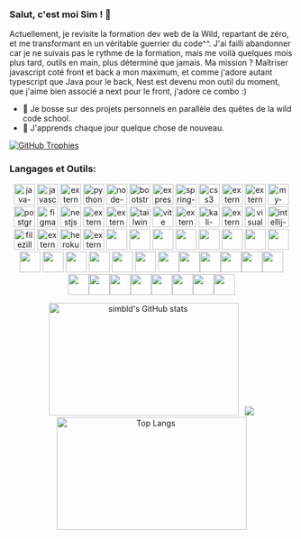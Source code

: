 <p align="center">

### Salut, c'est moi Sim ! 👋

Actuellement, je revisite la formation dev web de la Wild, repartant de zéro, 
et me transformant en un véritable guerrier du code^^. 
J'ai failli abandonner car je ne suivais pas le rythme de la formation, 
mais me voilà quelques mois plus tard, outils en main, plus déterminé que jamais. 
Ma mission ? Maîtriser javascript coté front et back a mon maximum, et comme j'adore autant typescript que Java pour le back, Nest est devenu mon outil du moment, que j'aime bien associé a next pour le front, j'adore ce combo :)

- 🔭 Je bosse sur des projets personnels en parallèle des quêtes de la wild code school.
- 🌱 J'apprends chaque jour quelque chose de nouveau.
</p>

[![GitHub Trophies](https://github-profile-trophy.vercel.app/?username=simbld&no-frame=true&no-bg=true&theme=darkhub&row=1&column=6&margin-w=50&margin-h=50)](https://github.com/ryo-ma/github-profile-trophy)

### Langages et Outils:

<p align="center">
<img width="37" height="37" src="https://img.icons8.com/3d-fluency/37/java-coffee-cup-logo.png" alt="java-coffee-cup-logo"/> 
<img width="37" height="37" src="https://img.icons8.com/arcade/37/javascript.png" alt="javascript"/> 
<img width="37" height="37" src="https://img.icons8.com/external-tal-revivo-shadow-tal-revivo/37/external-react-a-javascript-library-for-building-user-interfaces-logo-shadow-tal-revivo.png" alt="external-react-a-javascript-library-for-building-user-interfaces-logo-shadow-tal-revivo"/> 
<img width="37" height="37" src="https://img.icons8.com/3d-fluency/37/python.png" alt="python"/> 
<img width="37" height="37" src="https://img.icons8.com/fluency/37/node-js.png" alt="node-js"/>
<img width="37" height="37" src="https://img.icons8.com/plasticine/37/bootstrap.png" alt="bootstrap"/> 
<img width="37" height="37" src="https://img.icons8.com/officel/37/express-js.png" alt="express-js"/> 
<img width="37" height="37" src="https://img.icons8.com/office/37/spring-logo.png" alt="spring-logo"/> 
<img width="37" height="37" src="https://img.icons8.com/plasticine/37/css3.png" alt="css3"/> <img width="37" height="37" src="https://img.icons8.com/external-tal-revivo-color-tal-revivo/80/external-docker-a-set-of-coupled-software-as-a-service-logo-color-tal-revivo.png" alt="external-docker-a-set-of-coupled-software-as-a-service-logo-color-tal-revivo"/> 
<img width="37" height="37" src="https://img.icons8.com/external-those-icons-lineal-color-those-icons/37/external-Git-social-media-those-icons-lineal-color-those-icons.png" alt="external-Git-social-media-those-icons-lineal-color-those-icons"/> 
<img width="37" height="37" src="https://img.icons8.com/color/37/my-sql.png" alt="my-sql"/> 
<img width="37" height="37" src="https://img.icons8.com/plasticine/37/postgreesql.png" alt="postgreesql"/> 
<img width="37" height="37" src="https://img.icons8.com/stickers/37/figma.png" alt="figma"/> 
<img width="37" height="37" src="https://img.icons8.com/color/37/nestjs.png" alt="nestjs"/> 
<img width="37" height="37" src="https://img.icons8.com/external-tal-revivo-shadow-tal-revivo/37/external-typescript-an-open-source-programming-language-developed-and-maintained-by-microsoft-logo-shadow-tal-revivo.png" alt="external-typescript-an-open-source-programming-language-developed-and-maintained-by-microsoft-logo-shadow-tal-revivo"/>
<img width="37" height="37" src="https://img.icons8.com/external-tal-revivo-shadow-tal-revivo/37/external-yarn-fast-reliable-and-secure-dependency-management-web-portal-logo-shadow-tal-revivo.png" alt="external-yarn-fast-reliable-and-secure-dependency-management-web-portal-logo-shadow-tal-revivo"/>
<img width="37" height="37" src="https://img.icons8.com/fluency/37/tailwind_css.png" alt="tailwind_css"/> 
<img width="37" height="37" src="https://img.icons8.com/color/37/vite.png" alt="vite"/> 
<img width="37" height="37" src="https://img.icons8.com/external-tal-revivo-shadow-tal-revivo/37/external-postman-is-the-only-complete-api-development-environment-logo-shadow-tal-revivo.png" alt="external-postman-is-the-only-complete-api-development-environment-logo-shadow-tal-revivo"/> 
<img width="37" height="37" src="https://img.icons8.com/color/37/kali-linux.png" alt="kali-linux"/>
<img width="37" height="37" src="https://img.icons8.com/external-tal-revivo-shadow-tal-revivo/37/external-firebase-a-googles-mobile-platform-that-helps-you-quickly-develop-high-quality-apps-logo-shadow-tal-revivo.png" alt="external-firebase-a-googles-mobile-platform-that-helps-you-quickly-develop-high-quality-apps-logo-shadow-tal-revivo"/> 
<img width="37" height="37" src="https://img.icons8.com/color/37/visual-studio-code-2019.png" alt="visual-studio-code-2019"/>
<img width="37" height="37" src="https://img.icons8.com/color/37/intellij-idea.png" alt="intellij-idea"/>
<img width="37" height="37" src="https://img.icons8.com/color/37/filezilla.png" alt="filezilla"/>
<img width="37" height="37" src="https://img.icons8.com/external-tal-revivo-shadow-tal-revivo/37/external-eclipse-an-integrated-development-environment-used-in-computer-programming-logo-shadow-tal-revivo.png" alt="external-eclipse-an-integrated-development-environment-used-in-computer-programming-logo-shadow-tal-revivo"/>
<img width="37" height="37" src="https://img.icons8.com/color/37/heroku.png" alt="heroku"/>
<img width="37" height="37" src="https://img.icons8.com/external-tal-revivo-shadow-tal-revivo/37/external-netlify-a-cloud-computing-company-that-offers-hosting-and-serverless-backend-services-for-static-websites-logo-shadow-tal-revivo.png" alt="external-netlify-a-cloud-computing-company-that-offers-hosting-and-serverless-backend-services-for-static-websites-logo-shadow-tal-revivo"/>
<img width="37" height="37" src="https://cdn.jsdelivr.net/gh/devicons/devicon/icons/processing/processing-original.svg" />
<img width="37" height="37" src="https://cdn.jsdelivr.net/gh/devicons/devicon/icons/blender/blender-original.svg" />
<img width="37" height="37" src="https://cdn.jsdelivr.net/gh/devicons/devicon/icons/ssh/ssh-original.svg"/>
<img width="37" height="37" src="https://cdn.jsdelivr.net/gh/devicons/devicon/icons/spring/spring-original.svg" />
<img width="37" height="37" src="https://cdn.jsdelivr.net/gh/devicons/devicon/icons/sass/sass-original.svg" />
<img width="37" height="37" src="https://cdn.jsdelivr.net/gh/devicons/devicon/icons/redux/redux-original.svg" />
<img width="37" height="37" src="https://cdn.jsdelivr.net/gh/devicons/devicon/icons/npm/npm-original-wordmark.svg" />
<img width="37" height="37" src="https://cdn.jsdelivr.net/gh/devicons/devicon/icons/msdos/msdos-original.svg" />
<img width="37" height="37" src="https://cdn.jsdelivr.net/gh/devicons/devicon/icons/linux/linux-original.svg" />
<img width="37" height="37" src="https://cdn.jsdelivr.net/gh/devicons/devicon/icons/jquery/jquery-original.svg" />
<img width="37" height="37" src="https://cdn.jsdelivr.net/gh/devicons/devicon/icons/intellij/intellij-original.svg" />
<img width="37" height="37" src="https://cdn.jsdelivr.net/gh/devicons/devicon/icons/ifttt/ifttt-original.svg" />
<img width="37" height="37" src="https://cdn.jsdelivr.net/gh/devicons/devicon/icons/html5/html5-original.svg" />
<img width="37" height="37" src="https://cdn.jsdelivr.net/gh/devicons/devicon/icons/gimp/gimp-original.svg" />
<img width="37" height="37" src="https://cdn.jsdelivr.net/gh/devicons/devicon/icons/jest/jest-plain.svg" /><img width="37" height="37" src="https://cdn.jsdelivr.net/gh/devicons/devicon/icons/bash/bash-original.svg" /><img width="37" height="37" src="https://cdn.jsdelivr.net/gh/devicons/devicon/icons/eslint/eslint-original.svg" /><img width="37" height="37" src="https://cdn.jsdelivr.net/gh/devicons/devicon/icons/gulp/gulp-plain.svg" /><img width="37" height="37" src="https://cdn.jsdelivr.net/gh/devicons/devicon/icons/less/less-plain-wordmark.svg" /><img width="37" height="37" src="https://cdn.jsdelivr.net/gh/devicons/devicon/icons/webpack/webpack-original.svg" /><img width="37" height="37" src="https://cdn.jsdelivr.net/gh/devicons/devicon/icons/flutter/flutter-original.svg" /><img width="37" height="37" src="https://cdn.jsdelivr.net/gh/devicons/devicon/icons/mongodb/mongodb-original.svg" /><img width="37" height="37" src="https://cdn.jsdelivr.net/gh/devicons/devicon/icons/nextjs/nextjs-original.svg" /><img width="37" height="37" src="https://cdn.jsdelivr.net/gh/devicons/devicon/icons/gatsby/gatsby-original.svg" /><img width="37" height="37" src="https://cdn.jsdelivr.net/gh/devicons/devicon/icons/premierepro/premierepro-original.svg" /><img width="37" height="37" src="https://cdn.jsdelivr.net/gh/devicons/devicon/icons/redis/redis-original.svg" /><img width="37" height="37" src="https://cdn.jsdelivr.net/gh/devicons/devicon/icons/aftereffects/aftereffects-original.svg" /><img width="37" height="37" src="https://cdn.jsdelivr.net/gh/devicons/devicon/icons/graphql/graphql-plain.svg" />
</p>
<p align="center">
  <img width="337" height="200" src="https://github-readme-stats.vercel.app/api?username=simbld&show_icons=true&theme=radical" alt="simbld's GitHub stats" /> &nbsp;
<img src="https://raw.githubusercontent.com/TheDudeThatCode/TheDudeThatCode/master/Assets/Developer.gif" />
  <img width="337" height="200"src="https://github-readme-stats.vercel.app/api/top-langs/?username=simbld&layout=compact&theme=radical" alt="Top Langs" />
</p>
